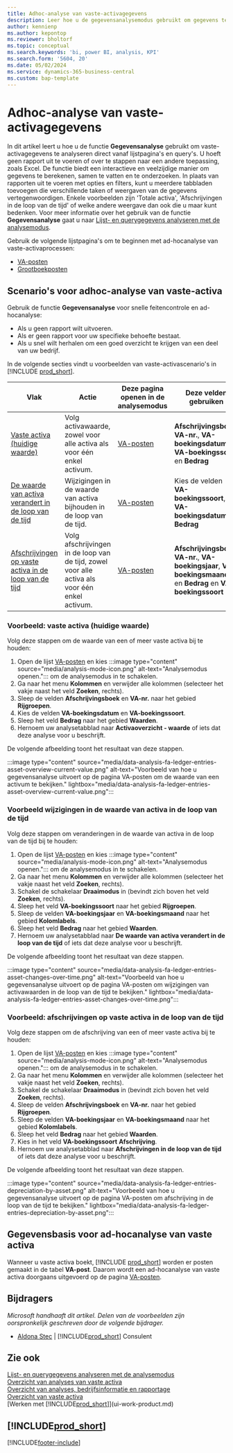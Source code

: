 ```yaml
---
title: Adhoc-analyse van vaste-activagegevens
description: Leer hoe u de gegevensanalysemodus gebruikt om gegevens te analyseren van vaste activa.
author: kennienp
ms.author: kepontop
ms.reviewer: bholtorf
ms.topic: conceptual
ms.search.keywords: 'bi, power BI, analysis, KPI'
ms.search.form: '5604, 20'
ms.date: 05/02/2024
ms.service: dynamics-365-business-central
ms.custom: bap-template
---
```


# <a name="ad-hoc-analysis-of-fixed-assets-data"></a>Adhoc-analyse van vaste-activagegevens

In dit artikel leert u hoe u de functie **Gegevensanalyse** gebruikt om vaste-activagegevens te analyseren direct vanaf lijstpagina's en query's. U hoeft geen rapport uit te voeren of over te stappen naar een andere toepassing, zoals Excel. De functie biedt een interactieve en veelzijdige manier om gegevens te berekenen, samen te vatten en te onderzoeken. In plaats van rapporten uit te voeren met opties en filters, kunt u meerdere tabbladen toevoegen die verschillende taken of weergaven van de gegevens vertegenwoordigen. Enkele voorbeelden zijn 'Totale activa', 'Afschrijvingen in de loop van de tijd' of welke andere weergave dan ook die u maar kunt bedenken. Voor meer informatie over het gebruik van de functie **Gegevensanalyse** gaat u naar [Lijst- en querygegevens analyseren met de analysemodus](analysis-mode.md).

Gebruik de volgende lijstpagina's om te beginnen met ad-hocanalyse van vaste-activaprocessen:

- [VA-posten](https://businesscentral.dynamics.com/?page=5604)
- [Grootboekposten](https://businesscentral.dynamics.com/?page=20)

## <a name="fixed-assets-ad-hoc-analysis-scenarios"></a>Scenario's voor adhoc-analyse van vaste-activa

Gebruik de functie **Gegevensanalyse** voor snelle feitencontrole en ad-hocanalyse:

- Als u geen rapport wilt uitvoeren.
- Als er geen rapport voor uw specifieke behoefte bestaat.
- Als u snel wilt herhalen om een goed overzicht te krijgen van een deel van uw bedrijf.

In de volgende secties vindt u voorbeelden van vaste-activascenario's in [!INCLUDE [prod_short](includes/prod_short.md)].

| Vlak | Actie | Deze pagina openen in de analysemodus | Deze velden gebruiken |
| ---- | ----- | ------------------------------- |------------------- |
| [Vaste activa (huidige waarde)](#example-fixed-assets-current-value) | Volg activawaarde, zowel voor alle activa als voor één enkel activum. | [VA-posten](https://businesscentral.dynamics.com/?page=5604) | **Afschrijvingsboek**, **VA-nr.**, **VA-boekingsdatum**, **VA-boekingssoort** en **Bedrag** |
| [De waarde van activa verandert in de loop van de tijd](#example-asset-value-changes-over-time) | Wijzigingen in de waarde van activa bijhouden in de loop van de tijd. | [VA-posten](https://businesscentral.dynamics.com/?page=5604) | Kies de velden **VA-boekingssoort**, **VA-boekingsdatum** en **Bedrag** |
|[Afschrijvingen op vaste activa in de loop van de tijd](#example-fixed-asset-depreciations-over-time) | Volg afschrijvingen in de loop van de tijd, zowel voor alle activa als voor één enkel activum. | [VA-posten](https://businesscentral.dynamics.com/?page=5604) | **Afschrijvingsboek**, **VA-nr.**, **VA-boekingsjaar**, **VA-boekingsmaand**, en **Bedrag** en **VA-boekingssoort** |

### <a name="example-fixed-assets-current-value"></a>Voorbeeld: vaste activa (huidige waarde)

Volg deze stappen om de waarde van een of meer vaste activa bij te houden:

1. Open de lijst [VA-posten](https://businesscentral.dynamics.com/?page=5604) en kies :::image type="content" source="media/analysis-mode-icon.png" alt-text="Analysemodus openen."::: om de analysemodus in te schakelen.
1. Ga naar het menu **Kolommen** en verwijder alle kolommen (selecteer het vakje naast het veld **Zoeken**, rechts).
1. Sleep de velden **Afschrijvingsboek** en **VA-nr.** naar het gebied **Rijgroepen**.
1. Kies de velden **VA-boekingsdatum** en **VA-boekingssoort**.
1. Sleep het veld **Bedrag** naar het gebied **Waarden**.
1. Hernoem uw analysetabblad naar **Activaoverzicht - waarde** of iets dat deze analyse voor u beschrijft.

De volgende afbeelding toont het resultaat van deze stappen.

:::image type="content" source="media/data-analysis-fa-ledger-entries-asset-overview-current-value.png" alt-text="Voorbeeld van hoe u gegevensanalyse uitvoert op de pagina VA-posten om de waarde van een activum te bekijken." lightbox="media/data-analysis-fa-ledger-entries-asset-overview-current-value.png":::

### <a name="example-asset-value-changes-over-time"></a>Voorbeeld wijzigingen in de waarde van activa in de loop van de tijd

Volg deze stappen om veranderingen in de waarde van activa in de loop van de tijd bij te houden:

1. Open de lijst [VA-posten](https://businesscentral.dynamics.com/?page=5604) en kies :::image type="content" source="media/analysis-mode-icon.png" alt-text="Analysemodus openen."::: om de analysemodus in te schakelen.
1. Ga naar het menu **Kolommen** en verwijder alle kolommen (selecteer het vakje naast het veld **Zoeken**, rechts).
1. Schakel de schakelaar **Draaimodus** in (bevindt zich boven het veld **Zoeken**, rechts).
1. Sleep het veld **VA-boekingssoort** naar het gebied **Rijgroepen**.
1. Sleep de velden **VA-boekingsjaar** en **VA-boekingsmaand** naar het gebied **Kolomlabels**.
1. Sleep het veld **Bedrag** naar het gebied **Waarden**.
1. Hernoem uw analysetabblad naar **De waarde van activa verandert in de loop van de tijd** of iets dat deze analyse voor u beschrijft.

De volgende afbeelding toont het resultaat van deze stappen.

:::image type="content" source="media/data-analysis-fa-ledger-entries-asset-changes-over-time.png" alt-text="Voorbeeld van hoe u gegevensanalyse uitvoert op de pagina VA-posten om wijzigingen van activawaarden in de loop van de tijd te bekijken." lightbox="media/data-analysis-fa-ledger-entries-asset-changes-over-time.png":::

### <a name="example-fixed-asset-depreciations-over-time"></a>Voorbeeld: afschrijvingen op vaste activa in de loop van de tijd

Volg deze stappen om de afschrijving van een of meer vaste activa bij te houden:

1. Open de lijst [VA-posten](https://businesscentral.dynamics.com/?page=5604) en kies :::image type="content" source="media/analysis-mode-icon.png" alt-text="Analysemodus openen."::: om de analysemodus in te schakelen.
1. Ga naar het menu **Kolommen** en verwijder alle kolommen (selecteer het vakje naast het veld **Zoeken**, rechts).
1. Schakel de schakelaar **Draaimodus** in (bevindt zich boven het veld **Zoeken**, rechts).
1. Sleep de velden **Afschrijvingsboek** en **VA-nr.** naar het gebied **Rijgroepen**.
1. Sleep de velden **VA-boekingsjaar** en **VA-boekingsmaand** naar het gebied **Kolomlabels**.
1. Sleep het veld **Bedrag** naar het gebied **Waarden**.
1. Kies in het veld **VA-boekingssoort** **Afschrijving**.
1. Hernoem uw analysetabblad naar **Afschrijvingen in de loop van de tijd** of iets dat deze analyse voor u beschrijft.

De volgende afbeelding toont het resultaat van deze stappen.

:::image type="content" source="media/data-analysis-fa-ledger-entries-depreciation-by-asset.png" alt-text="Voorbeeld van hoe u gegevensanalyse uitvoert op de pagina VA-posten om afschrijving in de loop van de tijd te bekijken." lightbox="media/data-analysis-fa-ledger-entries-depreciation-by-asset.png":::

## <a name="data-foundation-for-ad-hoc-analysis-on-fixed-assets"></a>Gegevensbasis voor ad-hocanalyse van vaste activa

Wanneer u vaste activa boekt, [!INCLUDE [prod_short](includes/prod_short.md)] worden er posten gemaakt in de tabel **VA-post**. Daarom wordt een ad-hocanalyse van vaste activa doorgaans uitgevoerd op de pagina [VA-posten](https://businesscentral.dynamics.com/?page=5604).

## <a name="contributors"></a>Bijdragers

*Microsoft handhaaft dit artikel. Delen van de voorbeelden zijn oorspronkelijk geschreven door de volgende bijdrager.*

* [Aldona Stec](https://www.linkedin.com/in/aldona-stec-25283bb1) | [!INCLUDE[prod_short](includes/prod_short.md)] Consulent

## <a name="see-also"></a>Zie ook

[Lijst- en querygegevens analyseren met de analysemodus](analysis-mode.md)  
[Overzicht van analyses van vaste activa](fa-analytics-overview.md)  
[Overzicht van analyses, bedrijfsinformatie en rapportage](reports-bi-reporting.md)  
[Overzicht van vaste activa](fa-manage.md)  
[Werken met [!INCLUDE[prod_short](includes/prod_short.md)]](ui-work-product.md)  

## [!INCLUDE[prod_short](includes/free_trial_md.md)]  

[!INCLUDE[footer-include](includes/footer-banner.md)]
